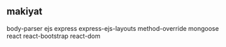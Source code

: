 ## makiyat
body-parser
ejs
express
express-ejs-layouts
method-override
mongoose
react
react-bootstrap
react-dom

